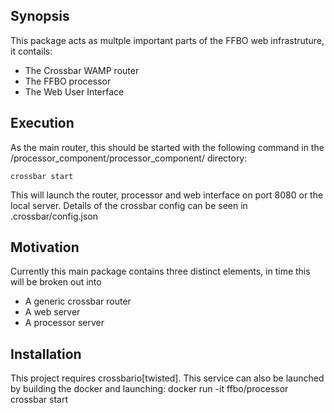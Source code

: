 ## Synopsis

This package acts as multple important parts of the FFBO web infrastruture, it contails:
* The Crossbar WAMP router
* The FFBO processor
* The Web User Interface

## Execution

As the main router, this should be started with the following command in the /processor_component/processor_component/ directory:

	crossbar start
	
This will launch the router, processor and web interface on port 8080 or the local server. Details of the crossbar config can be seen in .crossbar/config.json

## Motivation

Currently this main package contains three distinct elements, in time this will be broken out into

* A generic crossbar router
* A web server
* A processor server

## Installation

This project requires crossbario[twisted]. This service can also be launched by building the docker and launching:
	docker run -it ffbo/processor crossbar start
